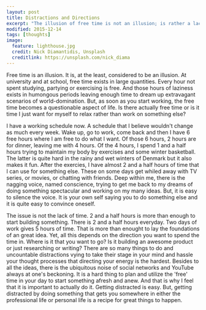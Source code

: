 ```yaml
---
layout: post
title: Distractions and Directions
excerpt: "The illusion of free time is not an illusion; is rather a lack of direction"
modified: 2015-12-14
tags: [thoughts]
image:
  feature: lighthouse.jpg
  credit: Nick Diamantidis, Unsplash
  creditlink: https://unsplash.com/nick_diama
---
```


Free time is an illusion. It is, at the least, considered to be an illusion. At university and at school, free time exists in large quantities. Every hour not spent studying, partying or exercising is free. And those hours of laziness exists in humongous periods leaving enough time to dream up extravagant scenarios of world-domination. But, as soon as you start working, the free time becomes a questionable aspect of life. Is there actually free time or is it time I just want for myself to relax rather than work on something else? 

I have a working schedule now. A schedule that I believe wouldn't change as much every week. Wake up, go to work, come back and then I have 6 free hours where I am free to do what I want. Of those 6 hours, 2 hours are for dinner, leaving me with 4 hours. Of the 4 hours, I spend 1 and a half hours trying to maintain my body by exercises and some winter basketball. The latter is quite hard in the rainy and wet winters of Denmark but it also makes it fun. After the exercies, I have almost 2 and a half hours of time that I can use for something else. These on some days get whiled away with TV series, or movies, or chatting with friends. Deep within me, there is the nagging voice, named conscience, trying to get me back to my dreams of doing something spectacular and working on my many ideas. But, it is easy to silence the voice. It is your own self saying you to do something else and it is quite easy to convince oneself.

The issue is not the lack of time. 2 and a half hours is more than enough to start building something. There is 2 and a half hours everyday. Two days of work gives 5 hours of time. That is more than enought to lay the foundations of an great idea. Yet, all this depends on the direction you want to spend the time in. Where is it that you want to go? Is it building an awesome product or just researching or writing? There are so many things to do and uncountable distractions vying to take their stage in your mind and hassle your thought processes that directing your energy is the hardest. Besides to all the ideas, there is the ubiquitous noise of social networks and YouTube always at one's beckoning. It is a hard thing to plan and utilize the 'free' time in your day to start something afresh and anew. And that is why I feel that it is important to actually do it. Getting distracted is easy. But, getting distracted by doing something that gets you somewhere in either the professional life or personal life is a recipe for great things to happen.